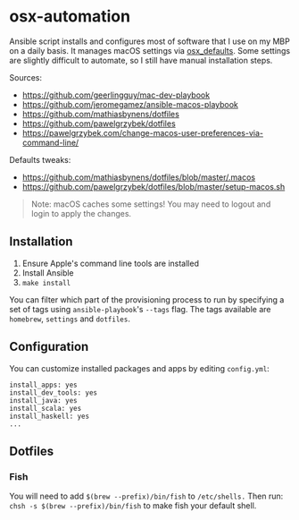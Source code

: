# osx-automation

Ansible script installs and configures most of software that I use on my MBP on a daily basis. It manages macOS settings via [osx_defaults](https://docs.ansible.com/ansible/latest/modules/osx_defaults_module.html). Some settings are slightly difficult to automate, so I still have manual installation steps.

Sources:
- https://github.com/geerlingguy/mac-dev-playbook
- https://github.com/jeromegamez/ansible-macos-playbook
- https://github.com/mathiasbynens/dotfiles
- https://github.com/pawelgrzybek/dotfiles
- https://pawelgrzybek.com/change-macos-user-preferences-via-command-line/

Defaults tweaks:
- https://github.com/mathiasbynens/dotfiles/blob/master/.macos
- https://github.com/pawelgrzybek/dotfiles/blob/master/setup-macos.sh

> Note: macOS caches some settings! You may need to logout and login to apply the changes.

## Installation

1. Ensure Apple's command line tools are installed
2. Install Ansible
3. `make install`

You can filter which part of the provisioning process to run by specifying a set of tags using `ansible-playbook`'s `--tags` flag. The tags available are `homebrew`, `settings` and `dotfiles`.

## Configuration

You can customize installed packages and apps by editing `config.yml`:

```
install_apps: yes
install_dev_tools: yes
install_java: yes
install_scala: yes
install_haskell: yes
...
```

## Dotfiles

### Fish

You will need to add `$(brew --prefix)/bin/fish` to `/etc/shells.` Then run: `chsh -s $(brew --prefix)/bin/fish` to make fish your default shell.
